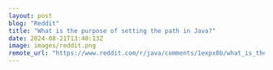 ```yaml
---
layout: post
blog: "Reddit"
title: "What is the purpose of setting the path in Java?"
date: 2024-08-21T13:40:13Z
image: images/reddit.png
remote_url: "https://www.reddit.com/r/java/comments/1expx8b/what_is_the_purpose_of_setting_the_path_in_java/"
---
```

